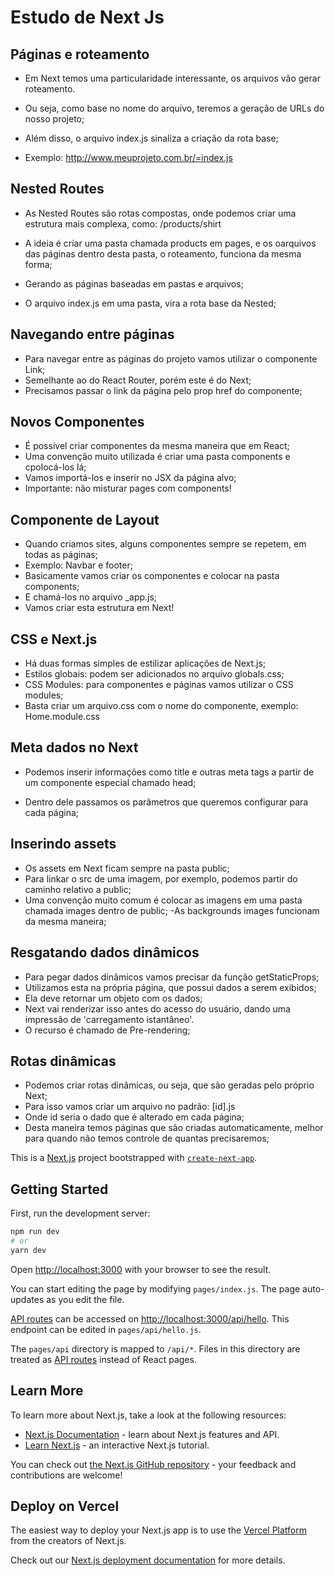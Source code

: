 
# Estudo de Next Js
## Páginas e roteamento

- Em Next temos uma particularidade interessante, os arquivos vão gerar roteamento.
- Ou seja, como base no nome do arquivo, teremos a geração de URLs do nosso projeto;

- Além disso, o arquivo index.js sinaliza a criação da rota base;

- Exemplo: http://www.meuprojeto.com.br/=index.js



## Nested Routes

- As Nested Routes são rotas compostas, onde podemos criar uma estrutura mais complexa, como: /products/shirt

- A ideia é criar uma pasta chamada products em pages, e os oarquivos das páginas dentro desta pasta, o roteamento, funciona da mesma forma;

- Gerando as páginas baseadas em pastas e arquivos;

- O arquivo index.js em uma pasta, vira a rota base da Nested;


## Navegando entre páginas

- Para navegar entre as páginas do projeto vamos utilizar o componente Link;
- Semelhante ao do React Router, porém este é do Next;
- Precisamos passar o link da página pelo prop href do componente;

## Novos Componentes

- É possivel criar componentes da mesma maneira que em React;
- Uma convenção muito utilizada é criar uma pasta components e cpolocá-los lá;
- Vamos importá-los e inserir no JSX da página alvo;
- Importante: não misturar pages com components!

## Componente de Layout

- Quando criamos sites, alguns componentes sempre se repetem, em todas as páginas;
- Exemplo: Navbar e footer;
- Basicamente vamos criar os componentes e colocar na pasta components;
- E chamá-los no arquivo _app.js;
- Vamos criar esta estrutura em Next!

## CSS e Next.js

- Há duas formas simples de estilizar aplicações de Next.js;
- Estilos globais: podem ser adicionados no arquivo globals.css;
- CSS Modules: para componentes e páginas vamos utilizar o CSS modules;
- Basta criar um arquivo.css com o nome do componente, exemplo:
Home.module.css

## Meta dados no Next

- Podemos inserir informações como title e outras meta tags a partir de um componente especial chamado head;

- Dentro dele passamos os parãmetros que queremos configurar para cada página;

## Inserindo assets

- Os assets em Next ficam sempre na pasta public;
- Para linkar o src de uma imagem, por exemplo, podemos partir do caminho relativo a public;
- Uma convenção muito comum é colocar as imagens em uma pasta chamada images dentro de public;
-As backgrounds images funcionam da mesma maneira;

## Resgatando dados dinâmicos

- Para pegar dados dinãmicos vamos precisar da função getStaticProps;
- Utilizamos esta na própria página, que possui dados a serem exibidos;
- Ela deve retornar um objeto com os dados;
- Next vai renderizar isso antes do acesso do usuário, dando uma impressão de 'carregamento istantâneo'.
- O recurso é chamado de Pre-rendering;

## Rotas dinâmicas

- Podemos criar rotas dinâmicas, ou seja, que são geradas pelo próprio Next;
- Para isso vamos criar um arquivo no padrão: [id].js
- Onde id seria o dado que é alterado em cada página;
- Desta maneira temos páginas que são criadas automaticamente, melhor para quando não temos controle de quantas precisaremos;




This is a [Next.js](https://nextjs.org/) project bootstrapped with [`create-next-app`](https://github.com/vercel/next.js/tree/canary/packages/create-next-app).

## Getting Started

First, run the development server:

```bash
npm run dev
# or
yarn dev
```

Open [http://localhost:3000](http://localhost:3000) with your browser to see the result.

You can start editing the page by modifying `pages/index.js`. The page auto-updates as you edit the file.

[API routes](https://nextjs.org/docs/api-routes/introduction) can be accessed on [http://localhost:3000/api/hello](http://localhost:3000/api/hello). This endpoint can be edited in `pages/api/hello.js`.

The `pages/api` directory is mapped to `/api/*`. Files in this directory are treated as [API routes](https://nextjs.org/docs/api-routes/introduction) instead of React pages.

## Learn More

To learn more about Next.js, take a look at the following resources:

- [Next.js Documentation](https://nextjs.org/docs) - learn about Next.js features and API.
- [Learn Next.js](https://nextjs.org/learn) - an interactive Next.js tutorial.

You can check out [the Next.js GitHub repository](https://github.com/vercel/next.js/) - your feedback and contributions are welcome!

## Deploy on Vercel

The easiest way to deploy your Next.js app is to use the [Vercel Platform](https://vercel.com/new?utm_medium=default-template&filter=next.js&utm_source=create-next-app&utm_campaign=create-next-app-readme) from the creators of Next.js.

Check out our [Next.js deployment documentation](https://nextjs.org/docs/deployment) for more details.
